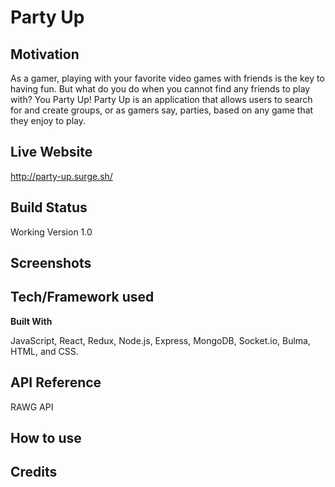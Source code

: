 # Party Up

## Motivation
As a gamer, playing with your favorite video games with friends is the key to having fun. But what do you do  when you cannot find any friends to play with? You Party Up! Party Up is an application that allows users to search for and create groups, or as gamers say, parties, based on any game that they enjoy to play.
 
## Live Website
http://party-up.surge.sh/
 
## Build Status
Working Version 1.0
  
## Screenshots

 
## Tech/Framework used
 
  <b>Built With</b>

  JavaScript, React, Redux, Node.js, Express, MongoDB, Socket.io, Bulma, HTML, and CSS.
   
## API Reference

RAWG API

## How to use


## Credits
